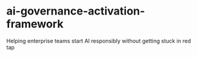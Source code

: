 # ai-governance-activation-framework
Helping enterprise teams start AI responsibly without getting stuck in red tap
